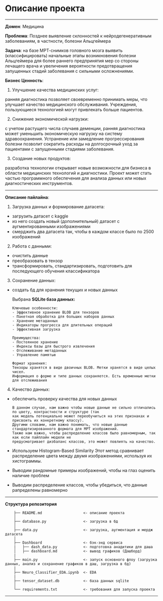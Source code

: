 # Описание проекта

---



**Домен**: Медицина

**Проблема**: Позднее выявление склонностей к нейродегенеративным заболеваниям, в частности, болезни Альцгеймера

**Задача**: на базе МРТ-снимков головного мозга выявить (классифицировать) начальные этапы возникновения болезни Альцгеймера для более раннего предпринятия мер со стороны лечащего врача и увеличения вероятности предотвращения запущенных стадий заболевания с сильными осложнениями.

**Бизнес Ценность**: 

1. Улучшение качества медицинских услуг: 

ранняя диагностика позволяет своевременно принимать меры, что улучшает качество медицинского обслуживания. Учреждения, пользующиеся технологией могут привлекать больше пациентов. 

2. Снижение экономической нагрузки: 

с учетом растущего числа случаев деменции, ранняя диагностика может уменьшить экономическую нагрузку на систему здравоохранения. Устранение или замедление прогрессирования болезни позволит сократить расходы на долгосрочный уход за пациентами с запущенными стадиями заболевания. 

3. Создание новых продуктов: 

разработка технологии открывает новые возможности для бизнеса в области медицинских технологий и диагностики. Проект может стать частью программного обеспечения для анализа данных или новых диагностических инструментов.

---



**Описание пайлайна**:

1. Загрузка данных и формирование датасета:
- загрузить датасет с kaggle
- из него создать новый (дополнительный) датасет с аугментированными изображениями
- смерджить два датасета так, чтобы в каждом классе было по 2500 изображений

2. Работа с данными:
- очистить данные
- преобразовать в тензор
- трансформировать, стандартизировать, подготовить для последующего обучения классификатора

3. Сохранение данных:
- создать бд для хранения текущих и новых данных

    Выбрана **SQLite база данных:**

      Ключевые особенности:
      - Эффективное хранение BLOB для тензоров
      - Пакетная обработка для больших наборов данных
      - Хранение метаданных
      - Индикаторы прогресса для длительных операций
      - Эффективная загрузка

      Преимущества:
      - Постоянное хранение
      - Индексы базы для быстрого извлечения
      - Отслеживание метаданных
      - Управление памятью

      Формат хранения:
      Тензоры хранятся в виде двоичных BLOB. Метки хранятся в виде целых чисел.
      Информация о форме и типе данных сохраняется. Есть временные метки для отслеживания

4. Качество данных:
- обеспечить проверку качества для новых данных

      В данном случае, нам важно чтобы новые данные не сильно отличались по цвету, контрастности и структуре (так
      как модель потенциально может переобучиться на этих признаках и присвоить их конкретному классу).
      Другими словами, нам важно понимать, что новые данные стандартизированного формата для МРТ изображений.
      Также нам важно, чтобы распределение классов было равномерным, так как если пайплайн модели не
      предусматривает дизбаланс классов, это может повлиять на качество.

- Используем Histogram-Based Similarity
  Этот метод сравнивает распределение цвета между двумя изображениями, используя их хистограммы.
- Выводим рандомные примеры изображений, чтобы на глаз оценить наличие проблем
- Выводим распределение классов, чтобы убедиться, что данные рапределены равномерно

------------
**Структура репозитория**
        
        ├── README.md                   <- описание проекта
        │
        ├── database.py                 <- загрузка в бд
        │
        ├── data.py                     <- загрузка, аугментация и мердж датасета
        │
        ├── Dashboard                   <- бэк-энд сервиса
        |   ├── dash_data.py            <- подготовка анадитики для даша
        │   ├── dashboard.md            <- вывод графиков (Дашборд)
        |
        ├── main.py                     <- запуск основного флоу (загрузка данных, анализ и сохранение графиков в даш, загрузка в бд)
        |
        ├── Neuro_Classifier_EDA.ipynb  <- EDA
        |
        ├── tensor_dataset.db           <- база данных sqlite
        │
        └── requirements.txt            <- требования для запуска проекта

------------
